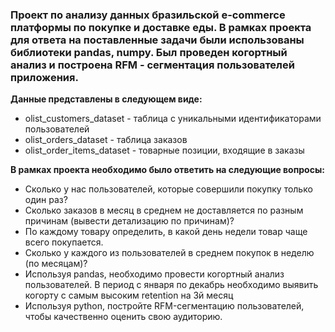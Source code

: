### Проект по анализу данных бразильской e-commerce платформы по покупке и доставке еды. В рамках проекта для ответа на поставленные задачи были использованы библиотеки pandas, numpy. Был проведен когортный анализ и построена RFM - сегментация пользователей приложения.

**Данные представлены в следующем виде:**

* olist_customers_dataset - таблица с уникальными идентификаторами пользователей
* olist_orders_dataset - таблица заказов
* olist_order_items_dataset - товарные позиции, входящие в заказы

**В рамках проекта необходимо было ответить на следующие вопросы:** 
- Сколько у нас пользователей, которые совершили покупку только один раз?
- Сколько заказов в месяц в среднем не доставляется по разным причинам (вывести детализацию по причинам)? 
- По каждому товару определить, в какой день недели товар чаще всего покупается.
- Сколько у каждого из пользователей в среднем покупок в неделю (по месяцам)?
- Используя pandas, необходимо провести когортный анализ пользователей. В период с января по декабрь необходимо выявить когорту с самым высоким retention на 3й месяц
- Используя python, постройте RFM-сегментацию пользователей, чтобы качественно оценить свою аудиторию.
